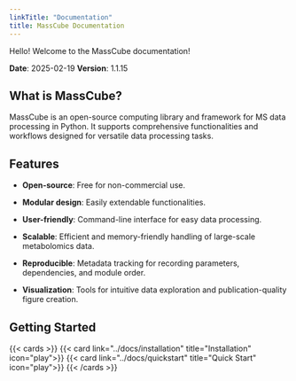 ```yaml
---
linkTitle: "Documentation"
title: MassCube Documentation
---
```


Hello! Welcome to the MassCube documentation!

**Date**: 2025-02-19 **Version**: 1.1.15

<!--more-->

## What is MassCube?

MassCube is an open-source computing library and framework for MS data processing in Python. It supports comprehensive functionalities and workflows designed for versatile data processing tasks.

## Features

- **Open-source**: Free for non-commercial use.

- **Modular design**: Easily extendable functionalities.

- **User-friendly**: Command-line interface for easy data processing.

- **Scalable**: Efficient and memory-friendly handling of large-scale metabolomics data.

- **Reproducible**: Metadata tracking for recording parameters, dependencies, and module order.

- **Visualization**: Tools for intuitive data exploration and publication-quality figure creation.

## Getting Started

{{< cards >}}
{{< card link="../docs/installation" title="Installation" icon="play">}}
{{< card link="../docs/quickstart" title="Quick Start" icon="play">}}
{{< /cards >}}
